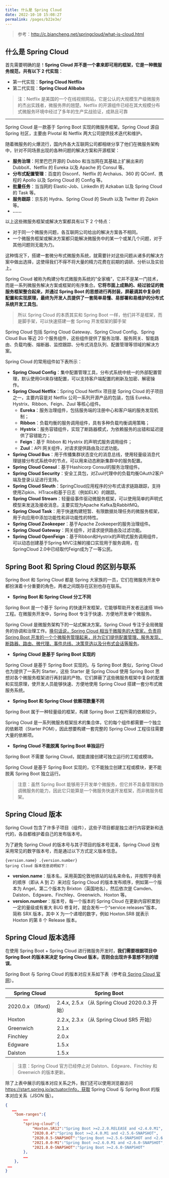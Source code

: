 ```yaml
---
title: 什么是 Spring Cloud
date: 2022-10-10 15:08:27
permalink: /pages/b22e3e/
---
```

> 参考：http://c.biancheng.net/springcloud/what-is-cloud.html

## 什么是 Spring Cloud

首先需要明确的是！**Spring Cloud 并不是一个拿来即可用的框架，它是一种微服务规范，共有以下 2 代实现**：

- 第一代实现：**Spring Cloud Netflix** 
- 第二代实现：**Spring Cloud Alibaba** 

> 注：Netflix 是美国的一个在线视频网站，它是公认的大规模生产级微服务的杰出实践者，微服务界的翘楚。Netflix 的开源组件已经在其大规模分布式微服务环境中经过了多年的生产实战验证，成熟且可靠

---

Spring Cloud 是一款基于 Spring Boot 实现的微服务框架。Spring Cloud 源自 Spring 社区，主要由 Pivotal 和 Netflix 两大公司提供技术迭代和维护。

随着微服务的火爆流行，国内外各大互联网公司都相继分享了他们在微服务架构中，针对不同场景出现的各种问题的解决方案和开源框架：

- **服务治理**：阿里巴巴开源的 Dubbo 和当当网在其基础上扩展出来的 DubboX、Netflix 的 Eureka 以及 Apache 的 Consul 等。
- **分布式配置管理**：百度的 Disconf、Netflix 的 Archaius、360 的 QConf、携程的 Apollo 以及 Spring Cloud 的 Config 等。
- **批量任务**：当当网的 Elastic-Job、LinkedIn 的 Azkaban 以及 Spring Cloud 的 Task 等。
- **服务跟踪**：京东的 Hydra、Spring Cloud 的 Sleuth 以及 Twitter 的 Zipkin 等。
- **……**


以上这些微服务框架或解决方案都具有以下 2 个特点：

- 对于同一个微服务问题，各互联网公司给出的解决方案各不相同。
- 一个微服务框架或解决方案都只能解决微服务中的某一个或某几个问题，对于其他问题则无能为力。


这种情况下，搭建一套微分布式微服务系统，就需要针对这些问题从诸多的解决方案中做出选择，这使得我们不得不将大量的精力花费在前期的调研、分析以及实验上。

Spring Cloud 被称为构建分布式微服务系统的“全家桶”，它并不是某一门技术，而是一系列微服务解决方案或框架的有序集合。**它将市面上成熟的、经过验证的微服务框架整合起来，并通过 Spring Boot 的思想进行再封装，屏蔽调其中复杂的配置和实现原理，最终为开发人员提供了一套简单易懂、易部署和易维护的分布式系统开发工具包**。

> 所以 Spring Cloud 的本质其实和 Spring Boot 一样，他们并不是框架，而是脚手架，可以快速搭建一套 Spring 开发框架的脚手架

Spring Cloud 包括 Spring Cloud Gateway、Spring Cloud Config、Spring Cloud Bus 等近 20 个服务组件，这些组件提供了服务治理、服务网关、智能路由、负载均衡、熔断器、监控跟踪、分布式消息队列、配置管理等领域的解决方案。

Spring Cloud 的常用组件如下表所示：

- **Spring Cloud Config**：集中配置管理工具，分布式系统中统一的外部配置管理，默认使用Git来存储配置，可以支持客户端配置的刷新及加密、解密操作。
- **Spring Cloud Netflix**：Spring Cloud Netflix 项目是 Spring Cloud 的子项目之一，主要内容是对 Netflix 公司一系列开源产品的包装，包括 Eureka、Hystrix、Ribbon、Feign、Zuul 等核心组件。
  - **Eureka**：服务治理组件，包括服务端的注册中心和客户端的服务发现机制；
  - **Ribbon**：负载均衡的服务调用组件，具有多种负载均衡调用策略；
  - **Hystrix**：服务容错组件，实现了断路器模式，为依赖服务的出错和延迟提供了容错能力；
  - **Feign**：基于 Ribbon 和 Hystrix 的声明式服务调用组件；
  - **Zuul**：API 网关组件，对请求提供路由及过滤功能。
- **Spring Cloud Bus**：用于传播集群状态变化的消息总线，使用轻量级消息代理链接分布式系统中的节点，可以用来动态刷新集群中的服务配置。
- **Spring Cloud Consul**：基于Hashicorp Consul的服务治理组件。
- **Spring Cloud Security**：安全工具包，对Zuul代理中的负载均衡OAuth2客户端及登录认证进行支持。
- **Spring Cloud Sleuth**：SpringCloud应用程序的分布式请求链路跟踪，支持使用Zipkin、HTrace和基于日志（例如ELK）的跟踪。
- **Spring Cloud Stream**：轻量级事件驱动微服务框架，可以使用简单的声明式模型来发送及接收消息，主要实现为Apache Kafka及RabbitMQ。
- **Spring Cloud Task**：用于快速构建短暂、有限数据处理任务的微服务框架，用于向应用中添加功能性和非功能性的特性。
- **Spring Cloud Zookeeper**：基于Apache Zookeeper的服务治理组件。
- **Spring Cloud Gateway**：网关组件，对请求提供路由及过滤功能。
- **Spring Cloud OpenFeign**：基于Ribbon和Hystrix的声明式服务调用组件，可以动态创建基于Spring MVC注解的接口实现用于服务调用，在SpringCloud 2.0中已经取代Feign成为了一等公民。

## Spring Boot 和 Spring Cloud 的区别与联系

Spring Boot 和 Spring Cloud 都是 Spring 大家族的一员，它们在微服务开发中都扮演着十分重要的角色，两者之间既存在区别也存在联系。

- **Spring Boot 和 Spring Cloud 分工不同**

Spring Boot 是一个基于 Spring 的快速开发框架，它能够帮助开发者迅速搭 Web 工程。在微服务开发中，Spring Boot 专注于快速、方便地开发单个微服务。

Spring Cloud 是微服务架构下的一站式解决方案。Spring Cloud 专注于全局微服务的协调和治理工作。<u>换句话说，Spring Cloud 相当于微服务的大管家，负责将 Spring Boot 开发的一个个微服务管理起来，并为它们提供配置管理、服务发现、断路器、路由、微代理、事件总线、决策竞选以及分布式会话等服务</u>。

- **Spring Cloud 是基于 Spring Boot 实现的**

Spring Cloud 是基于 Spring Boot 实现的。与 Spring Boot 类似，Spring Cloud 也为提供了一系列 Starter，这些 Starter 是 Spring Cloud 使用 Spring Boot 思想对各个微服务框架进行再封装的产物。它们屏蔽了这些微服务框架中复杂的配置和实现原理，使开发人员能够快速、方便地使用 Spring Cloud 搭建一套分布式微服务系统。

- **Spring Boot 和 Spring Cloud 依赖项数量不同**

Spring Boot 属于一种轻量级的框架，构建 Spring Boot 工程所需的依赖较少。

Spring Cloud 是一系列微服务框架技术的集合体，它的每个组件都需要一个独立的依赖项（Starter POM），因此想要构建一套完整的 Spring Cloud 工程往往需要大量的依赖项。

- **Spring Cloud 不能脱离 Spring Boot 单独运行**

Spring Boot 不需要 Spring Cloud，就能直接创建可独立运行的工程或模块。

Spring Cloud 是基于 Spring Boot 实现的，它不能独立创建工程或模块，更不能脱离 Spring Boot 独立运行。

> 注意：虽然 Spring Boot 能够用于开发单个微服务，但它并不具备管理和协调微服务的能力，因此它只能算是一个微服务快速开发框架，而非微服务框架。

## Spring Cloud 版本

Spring Cloud 包含了许多子项目（组件），这些子项目都是独立进行内容更新和迭代的，各自都维护着自己的发布版本号。

为了避免 Spring Cloud 的版本号与其子项目的版本号混淆，Spring Cloud 没有采用常见的数字版本号，而是通过以下方式定义版本信息。

```
{version.name} .{version.number}
Spring Cloud 版本信息说明如下：
```

-  **version.name**：版本名，采用英国伦敦地铁站的站名来命名，并按照字母表的顺序（即从 A 到 Z）来对应 Spring Cloud 的版本发布顺序，例如第一个版本为 Angel，第二个版本为 Brixton（英国地名），然后依次是 Camden、Dalston、Edgware、Finchley、Greenwich、Hoxton 等。
- **version.number**：版本号，每一个版本的 Spring Cloud 在更新内容积累到一定的量级或有重大 BUG 修复时，就会发布一个“service releases”版本，简称 SRX 版本，其中 X 为一个递增的数字，例如 Hoxton.SR8 就表示 Hoxton 的第 8 个 Release 版本。

## Spring Cloud 版本选择

在使用 Spring Boot + Spring Cloud 进行微服务开发时，**我们需要根据项目中 Spring Boot 的版本来决定 Spring Cloud 版本，否则会出现许多意想不到的错误**。

Spring Boot 与 Spring Cloud 的版本对应关系如下表（参考自[ ](https://spring.io/projects/spring-cloud)[Spring Cloud 官网](http://spring.io/projects/spring-cloud)）。

| Spring Cloud        | Spring Boot                                    |
| ------------------- | ---------------------------------------------- |
| 2020.0.x （Ilford） | 2.4.x, 2.5.x （从 Spring Cloud 2020.0.3 开始） |
| Hoxton              | 2.2.x, 2.3.x （从 Spring Cloud SR5 开始）      |
| Greenwich           | 2.1.x                                          |
| Finchley            | 2.0.x                                          |
| Edgware             | 1.5.x                                          |
| Dalston             | 1.5.x                                          |

> 注意：Spring Cloud 官方已经停止对 Dalston、Edgware、Finchley 和 Greenwich 的版本更新。

除了上表中展示的版本对应关系之外，我们还可以使用浏览器访问 https://start.spring.io/actuator/info，获取 Spring Cloud 与 Spring Boot 的版本对应关系（JSON 版）。

```json
{
   ……
    "bom-ranges":{
        ……
        "spring-cloud":{
            "Hoxton.SR12":"Spring Boot >=2.2.0.RELEASE and <2.4.0.M1",
            "2020.0.4":"Spring Boot >=2.4.0.M1 and <2.5.6-SNAPSHOT",
            "2020.0.5-SNAPSHOT":"Spring Boot >=2.5.6-SNAPSHOT and <2.6.0-M1",
            "2021.0.0-M1":"Spring Boot >=2.6.0.M1 and <2.6.0-SNAPSHOT",
            "2021.0.0-SNAPSHOT":"Spring Boot >=2.6.0-SNAPSHOT"
        },
        ……
    },
 ……
}
```